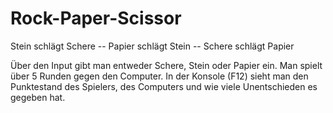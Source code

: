 # Rock-Paper-Scissor

Stein schlägt Schere -- 
Papier schlägt Stein -- 
Schere schlägt Papier

Über den Input gibt man entweder Schere, Stein oder Papier ein.
Man spielt über 5 Runden gegen den Computer.
In der Konsole (F12) sieht man den Punktestand des Spielers, des Computers und wie viele Unentschieden es gegeben hat.

